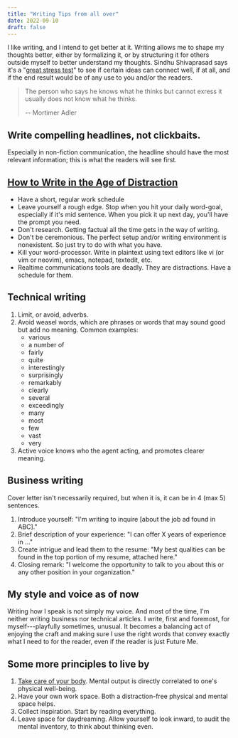 ```yaml
---
title: "Writing Tips from all over"
date: 2022-09-10
draft: false
---
```


I like writing, and I intend to get better at it. Writing allows me to
shape my thoughts better, either by formalizing it, or by structuring it
for others outside myself to better understand my thoughts.
Sindhu Shivaprasad says it's a "[great stress test](https://sindhu.live/notes/writing-cultures)" to see if certain ideas can connect well, if at all, and if the end result would be of any use to you and/or the readers.

> The person who says he knows what he thinks but cannot exress it
> usually does not know what he thinks.
> 
> -- Mortimer Adler

## Write compelling headlines, not clickbaits.

Especially in non-fiction communication,
the headline should have the most relevant information;
this is what the readers will see first.

## [How to Write in the Age of Distraction](http://www.locusmag.com/Features/2009/01/cory-doctorow-writing-in-age-of.html)
- Have a short, regular work schedule
- Leave yourself a rough edge.
Stop when you hit your daily word-goal,
especially if it's mid sentence.
When you pick it up next day, you'll have the prompt you need.
- Don't research.
Getting factual all the time gets in the way of writing.
- Don't be ceremonious.
The perfect setup and/or writing environment is nonexistent.
So just try to do with what you have.
- Kill your word-processor.
Write in plaintext using text editors like vi (or vim or neovim),
emacs, notepad, textedit, etc.
- Realtime communications tools are deadly.
They are distractions.
Have a schedule for them.

## Technical writing

1. Limit, or avoid, adverbs.
2. Avoid weasel words,
which are phrases or words that may sound good but add no meaning.
Common examples:
    - various
    - a number of
    - fairly
    - quite
    - interestingly
    - surprisingly
    - remarkably
    - clearly
    - several
    - exceedingly
    - many
    - most
    - few
    - vast
    - very
3. Active voice knows who the agent acting,
and promotes clearer meaning.

## Business writing

Cover letter isn't necessarily required,
but when it is,
it can be in 4 (max 5) sentences.

1. Introduce yourself: "I'm writing to inquire [about the job ad found in ABC]."
2. Brief description of your experience: "I can offer X years of experience in
   ..."
3. Create intrigue and lead them to the resume: "My best qualities can be found
   in the top portion of my resume, attached here."
4. Closing remark: "I welcome the opportunity to talk to you about this or any
   other position in your organization."

## My style and voice as of now

Writing how I speak is not simply my voice. And most of the time, I'm
neither writing business nor technical articles. I write, first and
foremost, for myself---playfully sometimes, unusual. It becomes a
balancing act of enjoying the craft and making sure I use the right
words that convey exactly what I need to for the reader, even if the
reader is just Future Me.

## Some more principles to live by

1. [Take care of your body](/health).
Mental output is directly correlated to one's physical well-being.
2. Have your own work space.
Both a distraction-free physical and mental space helps.
3. Collect inspiration.
Start by reading everything.
4. Leave space for daydreaming.
Allow yourself to look inward,
to audit the mental inventory,
to think about thinking even.
